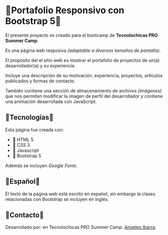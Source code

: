 # 🍂Portafolio Responsivo con Bootstrap 5🍂

El presente proyecto es creado para el bootcamp de **Tecnolochicas PRO Summer Camp**.

Es una página web resposiva *(adaptable a diversos tamaños de pantalla)*.

El propósito del el sitio web es mostrar el portafolio de proyectos de un(a) desarrollador(a) y su experiencia.

Incluye una descripción de su motivación, experiencia, proyectos, artículos publicados y formas de contacto.

También contiene una sección de almacenamiento de archivos *(imágenes)* que nos permiten modificar la imagen de perfil del desarrollador y contiene una animación desarrollada con JavaScript.

## 🪷Tecnologías🪷

Esta página fue creada con:

* 🌼 HTML 5
* 🌹 CSS 3
* 🌻 Javascript
* 🌷 Bootstrap 5

Además se incluyen *Google Fonts*.

## 🤎Español🤎
 El texto de la página web está escrito en español, sin embargo la clases relacionadas con Bootstrap se incluyen en inglés.

## 🐺Contacto🐺

Desarrollado por:  en Tecnolochicas PRO Summer Camp.
[Angeles Ibarra](https://github.com/AngelesIB).
